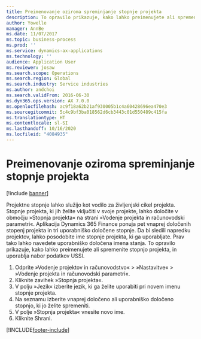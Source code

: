 ```yaml
---
title: Preimenovanje oziroma spreminjanje stopnje projekta
description: To opravilo prikazuje, kako lahko preimenujete ali spremenite stopnjo projekta.
author: Yowelle
manager: AnnBe
ms.date: 11/07/2017
ms.topic: business-process
ms.prod: ''
ms.service: dynamics-ax-applications
ms.technology: ''
audience: Application User
ms.reviewer: josaw
ms.search.scope: Operations
ms.search.region: Global
ms.search.industry: Service industries
ms.author: andchoi
ms.search.validFrom: 2016-06-30
ms.dyn365.ops.version: AX 7.0.0
ms.openlocfilehash: ac9f18a62b21af930005b1c4a60428696ea470e3
ms.sourcegitcommit: 5c4c9bf3ba018562d6cb3443c01d550489c415fa
ms.translationtype: HT
ms.contentlocale: sl-SI
ms.lasthandoff: 10/16/2020
ms.locfileid: "4084935"
---
```

# <a name="rename-or-modify-a-project-stage"></a>Preimenovanje oziroma spreminjanje stopnje projekta

[!include [banner](../../includes/banner.md)]

Projektne stopnje lahko služijo kot vodilo za življenjski cikel projekta. Stopnje projekta, ki jih želite vključiti v svoje projekte, lahko določite v območju »Stopnja projekta« na strani »Vodenje projekta in računovodski parametri«. Aplikacija Dynamics 365 Finance ponuja pet vnaprej določenih stopenj projekta in tri uporabniško določene stopnje. Da bi sledili napredku projektov, lahko posodobite ime stopnje projekta, ki ga uporabljate. Prav tako lahko navedete uporabniško določena imena stanja. To opravilo prikazuje, kako lahko preimenujete ali spremenite stopnjo projekta, in uporablja nabor podatkov USSI.

1. Odprite »Vodenje projektov in računovodstvo« > »Nastavitve« > »Vodenje projekta in računovodski parametri«.
2. Kliknite zavihek »Stopnja projekta«.
3. V polju »Jezik« izberite jezik, ki ga želite uporabiti pri novem imenu stopnje projekta.
4. Na seznamu izberite vnaprej določeno ali uporabniško določeno stopnjo, ki jo želite spremeniti. 
5. V polje »Stopnja projekta« vnesite novo ime.
6. Kliknite Shrani.


[!INCLUDE[footer-include](../../includes/footer-banner.md)]